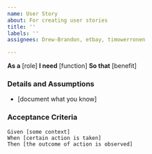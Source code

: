 ```yaml
---
name: User Story
about: For creating user stories
title: ''
labels: ''
assignees: Drew-Brandon, etbay, timowerronen

---
```


**As a** [role]
**I need** [function]
**So that** [benefit]
### Details and Assumptions
* [document what you know]
### Acceptance Criteria
```gherkin
Given [some context]
When [certain action is taken]
Then [the outcome of action is observed]
```
